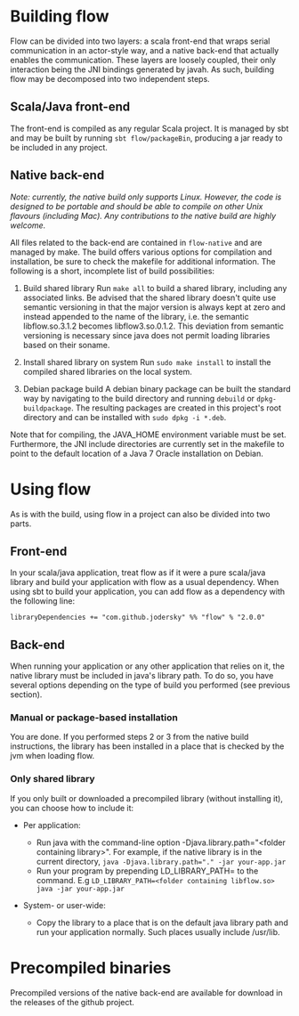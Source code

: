 # Building flow
Flow can be divided into two layers: a scala front-end that wraps serial communication in an actor-style way, and a native back-end that actually enables the communication. These layers are loosely coupled, their only interaction being the JNI bindings generated by javah. As such, building flow may be decomposed into two independent steps.

## Scala/Java front-end
The front-end is compiled as any regular Scala project. It is managed by sbt and may be built by running `sbt flow/packageBin`, producing a jar ready to be included in any project.

## Native back-end
_Note: currently, the native build only supports Linux. However, the code is designed to be portable and should be able to compile on other Unix flavours (including Mac). Any contributions to the native build are highly welcome._

All files related to the back-end are contained in `flow-native` and are managed by make. The build offers various options for compilation and installation, be sure to check the makefile for additional information. The following is a short, incomplete list of build possibilities:

1.  Build shared library
    Run `make all` to build a shared library, including any associated links. Be advised that the shared library doesn't quite use semantic versioning in that the major version is always kept at zero and instead appended to the name of the library, i.e. the semantic libflow.so.3.1.2 becomes libflow3.so.0.1.2. This deviation from semantic versioning is necessary since java does not permit loading libraries based on their soname.

2.  Install shared library on system
    Run `sudo make install` to install the compiled shared libraries on the local system.

3.  Debian package build
    A debian binary package can be built the standard way by navigating to the build directory and running `debuild` or `dpkg-buildpackage`. The resulting packages are created in this project's root directory and can be installed with `sudo dpkg -i *.deb`.

Note that for compiling, the JAVA_HOME environment variable must be set. Furthermore, the JNI include directories are currently set in the makefile to point to the default location of a Java 7 Oracle installation on Debian.

# Using flow
As is with the build, using flow in a project can also be divided into two parts.

## Front-end
In your scala/java application, treat flow as if it were a pure scala/java library and build your application with flow as a usual dependency. When using sbt to build your application, you can add flow as a dependency with the following line:

    libraryDependencies += "com.github.jodersky" %% "flow" % "2.0.0"

## Back-end
When running your application or any other application that relies on it, the native library must be included in java's library path. To do so, you have several options depending on the type of build you performed (see previous section).

### Manual or package-based installation
You are done. If you performed steps 2 or 3 from the native build instructions, the library has been installed in a place that is checked by the jvm when loading flow.

### Only shared library
If you only built or downloaded a precompiled library (without installing it), you can choose how to include it:
-  Per application:
    -  Run java with the command-line option -Djava.library.path="\<folder containing library\>". For example, if the native library is in the current directory, ```java -Djava.library.path="." -jar your-app.jar```
    -  Run your program by prepending LD_LIBRARY_PATH=<folder containing libflow.so> to the command. E.g ```LD_LIBRARY_PATH=<folder containing libflow.so> java -jar your-app.jar```

-  System- or user-wide:
    - Copy the library to a place that is on the default java library path and run your application normally. Such places usually include /usr/lib.


# Precompiled binaries
Precompiled versions of the native back-end are available for download in the releases of the github project.
